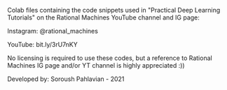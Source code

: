 Colab files containing the code snippets used in "Practical Deep Learning Tutorials" on the Rational Machines YouTube channel and IG page:

Instagram: @rational_machines 

YouTube: bit.ly/3rU7nKY

No licensing is required to use these codes, but a reference to Rational Machines IG page and/or YT channel is highly appreciated :))

Developed by: Soroush Pahlavian - 2021
